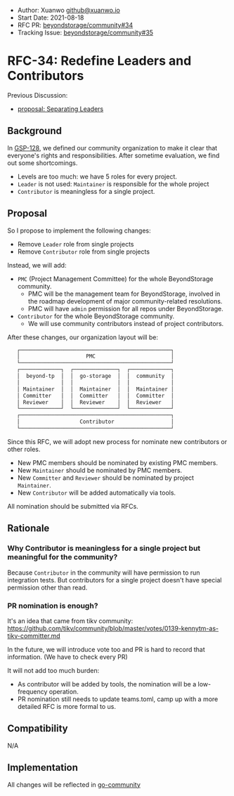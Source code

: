 - Author: Xuanwo <github@xuanwo.io>
- Start Date: 2021-08-18
- RFC PR: [beyondstorage/community#34](https://github.com/beyondstorage/community/pull/34)
- Tracking Issue: [beyondstorage/community#35](https://github.com/beyondstorage/community/issues/35)

# RFC-34: Redefine Leaders and Contributors

Previous Discussion:

- [proposal: Separating Leaders](https://github.com/beyondstorage/community/issues/26)

## Background

In [GSP-128], we defined our community organization to make it clear that everyone's rights and responsibilities. After sometime evaluation, we find out some shortcomings.

- Levels are too much: we have 5 roles for every project.
- `Leader` is not used: `Maintainer` is responsible for the whole project
- `Contributor` is meaningless for a single project.

## Proposal

So I propose to implement the following changes:

- Remove `Leader` role from single projects
- Remove `Contributor` role from single projects

Instead, we will add:

- `PMC` (Project Management Committee) for the whole BeyondStorage community.
  - PMC will be the management team for BeyondStorage, involved in the roadmap development of major community-related resolutions.
  - PMC will have `admin` permission for all repos under BeyondStorage.
- `Contributor` for the whole BeyondStorage community.
  - We will use community contributors instead of project contributors.

After these changes, our organization layout will be:

```txt
   ┌────────────────────────────────────────────────┐
   │                     PMC                        │
   └────────────────────────────────────────────────┘
   ┌─────────────┐  ┌──────────────┐  ┌─────────────┐
   │  beyond-tp  │  │  go-storage  │  │  community  │
   │             │  │              │  │             │
   │ Maintainer  │  │  Maintainer  │  │  Maintainer │
   │ Committer   │  │  Committer   │  │  Committer  │
   │ Reviewer    │  │  Reviewer    │  │  Reviewer   │
   └─────────────┘  └──────────────┘  └─────────────┘
   ┌────────────────────────────────────────────────┐
   │                   Contributor                  │
   └────────────────────────────────────────────────┘
```

Since this RFC, we will adopt new process for nominate new contributors or other roles.

- New PMC members should be nominated by existing PMC members.
- New `Maintainer` should be nominated by PMC members.
- New `Committer` and `Reviewer` should be nominated by project `Maintainer`.
- New `Contributor` will be added automatically via tools.

All nomination should be submitted via RFCs.

## Rationale

### Why Contributor is meaningless for a single project but meaningful for the community?

Because `Contributor` in the community will have permission to run integration tests. But contributors for a single project doesn't have special permission other than read.

### PR nomination is enough?

It's an idea that came from tikv community: https://github.com/tikv/community/blob/master/votes/0139-kennytm-as-tikv-committer.md

In the future, we will introduce vote too and PR is hard to record that information. (We have to check every PR)

It will not add too much burden:

- As contributor will be added by tools, the nomination will be a low-frequency operation.
- PR nomination still needs to update teams.toml, camp up with a more detailed RFC is more formal to us.

## Compatibility

N/A

## Implementation

All changes will be reflected in [go-community](https://github.com/beyondstorage/go-community)

[GSP-128]: https://github.com/beyondstorage/go-storage/blob/master/docs/rfcs/128-community-organization.md
